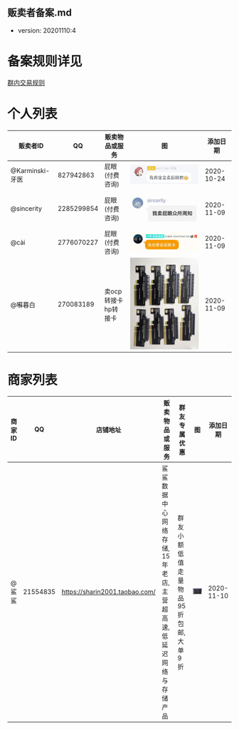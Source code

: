 贩卖者备案.md
------------

- version: 20201110:4

# 备案规则详见

[群内交易规则](./群内交易规则.md)

# 个人列表

| 贩卖者ID | QQ | 贩卖物品或服务 | 图 | 添加日期 |
|----------|---|---------------|---|---------|
| @Karminski-牙医 | 827942863 | 屁眼 (付费咨询) | ![avatar](../src/assets/images/827942863.jpg) | 2020-10-24 |
| @sincerity | 2285299854 | 屁眼 (付费咨询) | ![avatar](../src/assets/images/2285299854.jpg) | 2020-11-09 |
| @cài | 2776070227 | 屁眼 (付费咨询) | ![avatar](../src/assets/images/2776070227.jpg) | 2020-11-09 |
| @囌暮白 | 270083189 | 卖ocp转接卡 hp转接卡 | ![avatar](../src/assets/images/270083189.jpg) | 2020-11-09 | 


# 商家列表

| 商家ID | QQ | 店铺地址 | 贩卖物品或服务 | 群友专属优惠 | 图 | 添加日期 |
|--------|----|----------|----------------|--------------|----|----------|
| @鲨鲨  | 21554835 | https://sharin2001.taobao.com/ | 鲨鲨数据中心网络存储, 15年老店, 主营超高速, 低延迟网络与存储产品 | 群友小额低值走量物品95折包邮, 大单9折 | ![avatar](../src/assets/images/21554835.jpg)  | 2020-11-10 |


